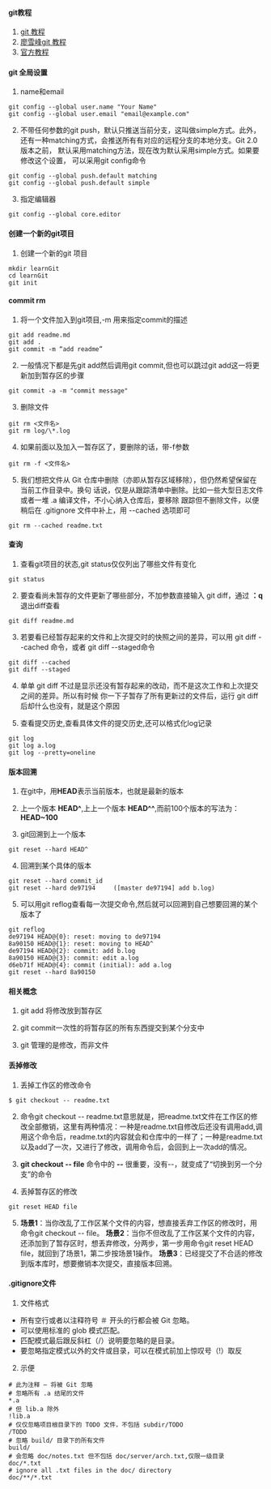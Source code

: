 #### git教程
1. [git 教程](http://www.yiibai.com/git/home.html)
2. [廖雪峰git 教程](http://www.liaoxuefeng.com/wiki/0013739516305929606dd18361248578c67b8067c8c017b000/)
3. [官方教程](https://git-scm.com/book/zh/v1/Git-%E5%88%86%E6%94%AF-%E4%BD%95%E8%B0%93%E5%88%86%E6%94%AF)

#### git 全局设置
1. name和email
```
git config --global user.name "Your Name"
git config --global user.email "email@example.com"
```

2. 不带任何参数的git push，默认只推送当前分支，这叫做simple方式。此外，
还有一种matching方式，会推送所有有对应的远程分支的本地分支。Git 2.0版本之前，
默认采用matching方法，现在改为默认采用simple方式。如果要修改这个设置，
可以采用git config命令
```
git config --global push.default matching
git config --global push.default simple
```

3. 指定编辑器
```
git config --global core.editor
```

#### 创建一个新的git项目
1. 创建一个新的git 项目
```
mkdir learnGit
cd learnGit
git init
```

#### commit rm
1. 将一个文件加入到git项目,-m 用来指定commit的描述
```
git add readme.md
git add .
git commit -m “add readme”

```

2. 一般情况下都是先git add然后调用git commit,但也可以跳过git add这一将更新加到暂存区的步骤
```
git commit -a -m "commit message"
```

3. 删除文件
```
git rm <文件名>
git rm log/\*.log
```

4. 如果前面以及加入一暂存区了，要删除的话，带-f参数
```
git rm -f <文件名>
```

5. 我们想把文件从 Git 仓库中删除（亦即从暂存区域移除），但仍然希望保留在当前工作目录中。换句
话说，仅是从跟踪清单中删除。比如一些大型日志文件或者一堆 .a 编译文件，不小心纳入仓库后，要移除
跟踪但不删除文件，以便稍后在 .gitignore 文件中补上，用 --cached 选项即可
```
git rm --cached readme.txt
```

#### 查询

1. 查看git项目的状态,git status仅仅列出了哪些文件有变化
```
git status
```
2. 要查看尚未暂存的文件更新了哪些部分，不加参数直接输入 git diff，通过 **：q** 退出diff查看
```
git diff readme.md
```

3. 若要看已经暂存起来的文件和上次提交时的快照之间的差异，可以用 git diff --cached 命令，或者
git diff --staged命令
```
git diff --cached
git diff --staged
```
4. 单单 git diff 不过是显示还没有暂存起来的改动，而不是这次工作和上次提交之间的差异。所以有时候
你一下子暂存了所有更新过的文件后，运行 git diff 后却什么也没有，就是这个原因

5. 查看提交历史,查看具体文件的提交历史,还可以格式化log记录
```
git log
git log a.log
git log --pretty=oneline
```

#### 版本回溯
1. 在git中，用**HEAD**表示当前版本，也就是最新的版本

2. 上一个版本 **HEAD^**,上上一个版本 **HEAD^^**,而前100个版本的写法为：**HEAD~100**

3. git回溯到上一个版本
```
git reset --hard HEAD^
```

4. 回溯到某个具体的版本
```
git reset --hard commit_id
git reset --hard de97194     ([master de97194] add b.log)
```
5. 可以用git reflog查看每一次提交命令,然后就可以回溯到自己想要回溯的某个版本了
```
git reflog
de97194 HEAD@{0}: reset: moving to de97194
8a90150 HEAD@{1}: reset: moving to HEAD^
de97194 HEAD@{2}: commit: add b.log
8a90150 HEAD@{3}: commit: edit a.log
d6eb71f HEAD@{4}: commit (initial): add a.log
git reset --hard 8a90150
```

#### 相关概念
1. git add 将修改放到暂存区

2. git commit一次性的将暂存区的所有东西提交到某个分支中

3. git 管理的是修改，而非文件

#### 丢掉修改
1. 丢掉工作区的修改命令
```
$ git checkout -- readme.txt
```

2. 命令git checkout -- readme.txt意思就是，把readme.txt文件在工作区的修改全部撤销，这里有两种情况：一种是readme.txt自修改后还没有调用add,调用这个命令后，readme.txt的内容就会和仓库中的一样了；一种是readme.txt以及add了一次，又进行了修改，调用命令后，会回到上一次add的情况。

3. **git checkout -- file** 命令中的 **--** 很重要，没有--，就变成了“切换到另一个分支”的命令

4. 丢掉暂存区的修改
```
git reset HEAD file
```

5. **场景1**：当你改乱了工作区某个文件的内容，想直接丢弃工作区的修改时，用命令git checkout -- file。
**场景2**：当你不但改乱了工作区某个文件的内容，还添加到了暂存区时，想丢弃修改，分两步，第一步用命令git reset HEAD file，就回到了场景1，第二步按场景1操作。
**场景3**：已经提交了不合适的修改到版本库时，想要撤销本次提交，直接版本回溯。


#### .gitignore文件
1. 文件格式
  * 所有空行或者以注释符号 ＃ 开头的行都会被 Git 忽略。
  * 可以使用标准的 glob 模式匹配。
  * 匹配模式最后跟反斜杠（/）说明要忽略的是目录。
  * 要忽略指定模式以外的文件或目录，可以在模式前加上惊叹号（!）取反

2. 示便
```
# 此为注释 – 将被 Git 忽略
# 忽略所有 .a 结尾的文件
*.a
# 但 lib.a 除外
!lib.a
# 仅仅忽略项目根目录下的 TODO 文件，不包括 subdir/TODO
/TODO
# 忽略 build/ 目录下的所有文件
build/
# 会忽略 doc/notes.txt 但不包括 doc/server/arch.txt,仅限一级目录
doc/*.txt
# ignore all .txt files in the doc/ directory
doc/**/*.txt
```
